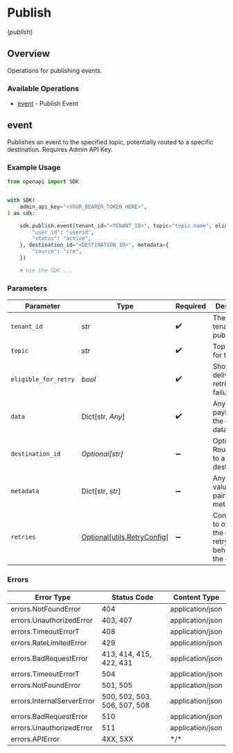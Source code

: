 # Publish
(*publish*)

## Overview

Operations for publishing events.

### Available Operations

* [event](#event) - Publish Event

## event

Publishes an event to the specified topic, potentially routed to a specific destination. Requires Admin API Key.

### Example Usage

```python
from openapi import SDK


with SDK(
    admin_api_key="<YOUR_BEARER_TOKEN_HERE>",
) as sdk:

    sdk.publish.event(tenant_id="<TENANT_ID>", topic="topic.name", eligible_for_retry=False, data={
        "user_id": "userid",
        "status": "active",
    }, destination_id="<DESTINATION_ID>", metadata={
        "source": "crm",
    })

    # Use the SDK ...

```

### Parameters

| Parameter                                                           | Type                                                                | Required                                                            | Description                                                         | Example                                                             |
| ------------------------------------------------------------------- | ------------------------------------------------------------------- | ------------------------------------------------------------------- | ------------------------------------------------------------------- | ------------------------------------------------------------------- |
| `tenant_id`                                                         | *str*                                                               | :heavy_check_mark:                                                  | The ID of the tenant to publish for.                                | <TENANT_ID>                                                         |
| `topic`                                                             | *str*                                                               | :heavy_check_mark:                                                  | Topic name for the event.                                           | topic.name                                                          |
| `eligible_for_retry`                                                | *bool*                                                              | :heavy_check_mark:                                                  | Should event delivery be retried on failure.                        |                                                                     |
| `data`                                                              | Dict[str, *Any*]                                                    | :heavy_check_mark:                                                  | Any JSON payload for the event data.                                | {<br/>"user_id": "userid",<br/>"status": "active"<br/>}             |
| `destination_id`                                                    | *Optional[str]*                                                     | :heavy_minus_sign:                                                  | Optional. Route event to a specific destination.                    | <DESTINATION_ID>                                                    |
| `metadata`                                                          | Dict[str, *str*]                                                    | :heavy_minus_sign:                                                  | Any key-value string pairs for metadata.                            | {<br/>"source": "crm"<br/>}                                         |
| `retries`                                                           | [Optional[utils.RetryConfig]](../../models/utils/retryconfig.md)    | :heavy_minus_sign:                                                  | Configuration to override the default retry behavior of the client. |                                                                     |

### Errors

| Error Type                   | Status Code                  | Content Type                 |
| ---------------------------- | ---------------------------- | ---------------------------- |
| errors.NotFoundError         | 404                          | application/json             |
| errors.UnauthorizedError     | 403, 407                     | application/json             |
| errors.TimeoutErrorT         | 408                          | application/json             |
| errors.RateLimitedError      | 429                          | application/json             |
| errors.BadRequestError       | 413, 414, 415, 422, 431      | application/json             |
| errors.TimeoutErrorT         | 504                          | application/json             |
| errors.NotFoundError         | 501, 505                     | application/json             |
| errors.InternalServerError   | 500, 502, 503, 506, 507, 508 | application/json             |
| errors.BadRequestError       | 510                          | application/json             |
| errors.UnauthorizedError     | 511                          | application/json             |
| errors.APIError              | 4XX, 5XX                     | \*/\*                        |